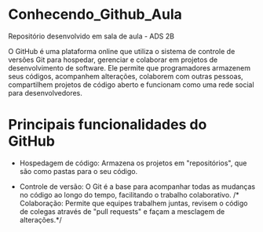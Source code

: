 # Conhecendo_Github_Aula
Repositório desenvolvido em sala de aula - ADS 2B

O GitHub é uma plataforma online que utiliza o sistema de controle de versões Git para hospedar, gerenciar e colaborar em projetos de desenvolvimento de software. Ele permite que programadores armazenem seus códigos, acompanhem alterações, colaborem com outras pessoas, compartilhem projetos de código aberto e funcionam como uma rede social para desenvolvedores. 

# Principais funcionalidades do GitHub
- Hospedagem de código:
Armazena os projetos em "repositórios", que são como pastas para o seu código. 
* Controle de versão:
O Git é a base para acompanhar todas as mudanças no código ao longo do tempo, facilitando o trabalho colaborativo. 
/* Colaboração:
Permite que equipes trabalhem juntas, revisem o código de colegas através de "pull requests" e façam a mesclagem de alterações.*/

